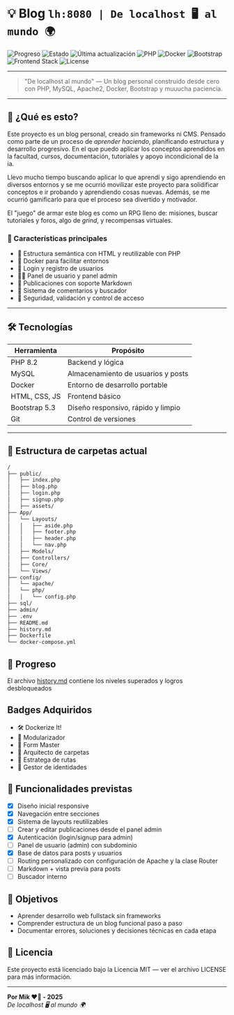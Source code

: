# 💡 Blog `lh:8080 | De localhost 🖥️ al mundo 🌍`

![Progreso](https://img.shields.io/badge/Nivel-8%2F20-yellow?style=flat-square)
![Estado](https://img.shields.io/badge/Estado-En%20desarrollo-orange?style=flat-square)
![Última actualización](https://img.shields.io/badge/Actualizado-junio%202025-informational?style=flat-square)
![PHP](https://img.shields.io/badge/PHP-8.2-blue?style=flat-square&logo=php)
![Docker](https://img.shields.io/badge/Docker-compose-blue?style=flat-square&logo=docker)
![Bootstrap](https://img.shields.io/badge/Bootstrap-5.3-purple?style=flat-square&logo=bootstrap)
![Frontend Stack](https://img.shields.io/badge/Frontend-HTML%20%7C%20CSS%20%7C%20JS-blue?style=flat-square&logo=html5&logoColor=white)
![License](https://img.shields.io/badge/Licencia-MIT-green?style=flat-square)


---

> "De localhost al mundo" — Un blog personal construido desde cero con PHP, MySQL, Apache2, Docker, Bootstrap y muuucha paciencia.

---

## 🚀 ¿Qué es esto?

Este proyecto es un blog personal, creado sin frameworks ni CMS. Pensado como parte de un proceso de *aprender haciendo*, planificando estructura y desarrollo progresivo. En el que puedo aplicar los conceptos aprendidos en la facultad, cursos, documentación, tutoriales y apoyo incondicional de la ia.

Llevo mucho tiempo buscando aplicar lo que aprendí y sigo aprendiendo en diversos entornos y se me ocurrió movilizar este proyecto para solidificar conceptos e ir probando y aprendiendo cosas nuevas. Además, se me ocurrió gamificarlo para que el proceso sea divertido y motivador.

El "juego" de armar este blog es como un RPG lleno de: misiones, buscar tutoriales y foros, algo de *grind*, y recompensas virtuales.

### 🧩 Características principales

- 🧱 Estructura semántica con HTML y reutilizable con PHP
- 🐳 Docker para facilitar entornos
- 👤 Login y registro de usuarios
- 🧙‍♂️ Panel de usuario y panel admin
- 📝 Publicaciones con soporte Markdown
- 💬 Sistema de comentarios y buscador
- 🔐 Seguridad, validación y control de acceso

---

## 🛠️ Tecnologías

| Herramienta   | Propósito                          |
|---------------|------------------------------------|
| PHP 8.2       | Backend y lógica                   |
| MySQL         | Almacenamiento de usuarios y posts |
| Docker        | Entorno de desarrollo portable     |
| HTML, CSS, JS | Frontend básico                    |
| Bootstrap 5.3 | Diseño responsivo, rápido y limpio |
| Git           | Control de versiones               |



---

## 📁 Estructura de carpetas actual

```markdown
/
├── public/
│   ├── index.php
│   ├── blog.php
│   ├── login.php
│   ├── signup.php
│   ├── assets/
├── App/
│   └── Layouts/
│   │   ├── aside.php
│   │   ├── footer.php
│   │   ├── header.php
│   │   └── nav.php 
│   ├── Models/
│   ├── Controllers/
│   ├── Core/
│   └── Views/ 
├── config/
│   └── apache/
│   └── php/
│   │   └── config.php
├── sql/
├── admin/
├── .env
├── README.md
├── history.md
├── Dockerfile
└── docker-compose.yml
```

## 🧱 Progreso

El archivo [history.md](history.md) contiene los niveles superados y logros desbloqueados

## Badges Adquiridos

- 🛠️ Dockerize It!
- 🔗 Modularizador
- 🧾 Form Master
- 📁 Arquitecto de carpetas
- 🧠 Estratega de rutas
- 🪪 Gestor de identidades

## 📌 Funcionalidades previstas

- [x] Diseño inicial responsive
- [x] Navegación entre secciones
- [x] Sistema de layouts reutilizables
- [ ] Crear y editar publicaciones desde el panel admin
- [x] Autenticación (login/signup para admin)
- [ ] Panel de usuario (admin) con subdominio
- [x] Base de datos para posts y usuarios
- [ ] Routing personalizado con configuración de Apache y la clase Router
- [ ] Markdown + vista previa para posts
- [ ] Buscador interno

## 🏁 Objetivos

- Aprender desarrollo web fullstack sin frameworks
- Comprender estructura de un blog funcional paso a paso
- Documentar errores, soluciones y decisiones técnicas en cada etapa

## 📄 Licencia
Este proyecto está licenciado bajo la Licencia MIT — ver el archivo LICENSE para más información.

---
**Por Mik ❤️‍🔥 - 2025**  
*De localhost 🖥️ al mundo 🌍*